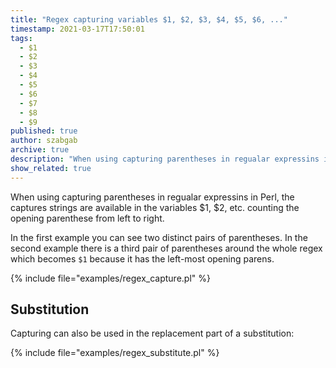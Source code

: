 ```yaml
---
title: "Regex capturing variables $1, $2, $3, $4, $5, $6, ..."
timestamp: 2021-03-17T17:50:01
tags:
  - $1
  - $2
  - $3
  - $4
  - $5
  - $6
  - $7
  - $8
  - $9
published: true
author: szabgab
archive: true
description: "When using capturing parentheses in regualar expressins in Perl, the captures strings are available in the variables $1, $2, etc."
show_related: true
---
```



When using capturing parentheses in regualar expressins in Perl, the captures strings are available in the variables $1, $2, etc. counting
the opening parenthese from left to right.


In the first example you can see two distinct pairs of parentheses.
In the second example there is a third pair of parentheses around the whole regex which becomes `$1` because it has the left-most opening parens.

{% include file="examples/regex_capture.pl" %}

## Substitution

Capturing can also be used in the replacement part of a substitution:

{% include file="examples/regex_substitute.pl" %}

